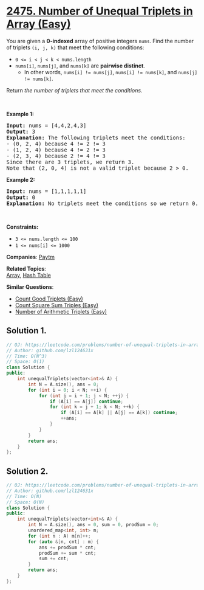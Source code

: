 # [2475. Number of Unequal Triplets in Array (Easy)](https://leetcode.com/problems/number-of-unequal-triplets-in-array)

<p>You are given a <strong>0-indexed</strong> array of positive integers <code>nums</code>. Find the number of triplets <code>(i, j, k)</code> that meet the following conditions:</p>
<ul>
	<li><code>0 &lt;= i &lt; j &lt; k &lt; nums.length</code></li>
	<li><code>nums[i]</code>, <code>nums[j]</code>, and <code>nums[k]</code> are <strong>pairwise distinct</strong>.
	<ul>
		<li>In other words, <code>nums[i] != nums[j]</code>, <code>nums[i] != nums[k]</code>, and <code>nums[j] != nums[k]</code>.</li>
	</ul>
	</li>
</ul>
<p>Return <em>the number of triplets that meet the conditions.</em></p>
<p>&nbsp;</p>
<p><strong class="example">Example 1:</strong></p>
<pre><strong>Input:</strong> nums = [4,4,2,4,3]
<strong>Output:</strong> 3
<strong>Explanation:</strong> The following triplets meet the conditions:
- (0, 2, 4) because 4 != 2 != 3
- (1, 2, 4) because 4 != 2 != 3
- (2, 3, 4) because 2 != 4 != 3
Since there are 3 triplets, we return 3.
Note that (2, 0, 4) is not a valid triplet because 2 &gt; 0.
</pre>
<p><strong class="example">Example 2:</strong></p>
<pre><strong>Input:</strong> nums = [1,1,1,1,1]
<strong>Output:</strong> 0
<strong>Explanation:</strong> No triplets meet the conditions so we return 0.
</pre>
<p>&nbsp;</p>
<p><strong>Constraints:</strong></p>
<ul>
	<li><code>3 &lt;= nums.length &lt;= 100</code></li>
	<li><code>1 &lt;= nums[i] &lt;= 1000</code></li>
</ul>

**Companies**:
[Paytm](https://leetcode.com/company/paytm)

**Related Topics**:  
[Array](https://leetcode.com/tag/array/), [Hash Table](https://leetcode.com/tag/hash-table/)

**Similar Questions**:
* [Count Good Triplets (Easy)](https://leetcode.com/problems/count-good-triplets/)
* [Count Square Sum Triples (Easy)](https://leetcode.com/problems/count-square-sum-triples/)
* [Number of Arithmetic Triplets (Easy)](https://leetcode.com/problems/number-of-arithmetic-triplets/)

## Solution 1.

```cpp
// OJ: https://leetcode.com/problems/number-of-unequal-triplets-in-array
// Author: github.com/lzl124631x
// Time: O(N^3)
// Space: O(1)
class Solution {
public:
    int unequalTriplets(vector<int>& A) {
        int N = A.size(), ans = 0;
        for (int i = 0; i < N; ++i) {
            for (int j = i + 1; j < N; ++j) {
                if (A[i] == A[j]) continue;
                for (int k = j + 1; k < N; ++k) {
                    if (A[i] == A[k] || A[j] == A[k]) continue;
                    ++ans;
                }
            }
        }
        return ans;
    }
};
```

## Solution 2.

```cpp
// OJ: https://leetcode.com/problems/number-of-unequal-triplets-in-array
// Author: github.com/lzl124631x
// Time: O(N)
// Space: O(N)
class Solution {
public:
    int unequalTriplets(vector<int>& A) {
        int N = A.size(), ans = 0, sum = 0, prodSum = 0;
        unordered_map<int, int> m;
        for (int n : A) m[n]++;
        for (auto &[n, cnt] : m) {
            ans += prodSum * cnt;
            prodSum += sum * cnt;
            sum += cnt;
        }
        return ans;
    }
};
```
